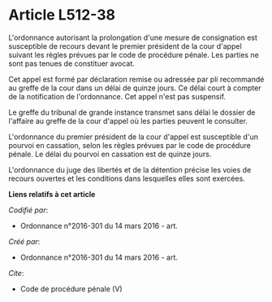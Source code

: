 # Article L512-38

L'ordonnance autorisant la prolongation d'une mesure de consignation est susceptible de recours devant le premier président
de la cour d'appel suivant les règles prévues par le code de procédure pénale. Les parties ne sont pas tenues de constituer
avocat.

Cet appel est formé par déclaration remise ou adressée par pli recommandé au greffe de la cour dans un délai de quinze jours.
Ce délai court à compter de la notification de l'ordonnance. Cet appel n'est pas suspensif.

Le greffe du tribunal de grande instance transmet sans délai le dossier de l'affaire au greffe de la cour d'appel où les
parties peuvent le consulter.

L'ordonnance du premier président de la cour d'appel est susceptible d'un pourvoi en cassation, selon les règles prévues par
le code de procédure pénale. Le délai du pourvoi en cassation est de quinze jours.

L'ordonnance du juge des libertés et de la détention précise les voies de recours ouvertes et les conditions dans lesquelles
elles sont exercées.

**Liens relatifs à cet article**

_Codifié par_:

  - Ordonnance n°2016-301 du 14 mars 2016 - art.

_Créé par_:

  - Ordonnance n°2016-301 du 14 mars 2016 - art.

_Cite_:

  - Code de procédure pénale (V)
